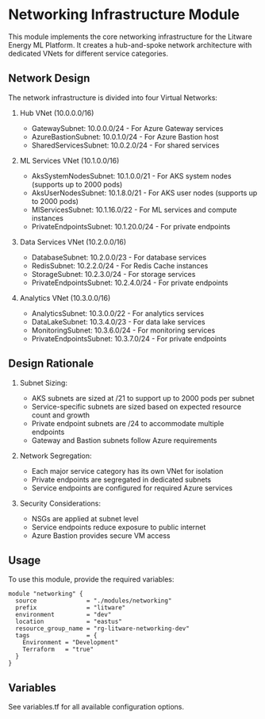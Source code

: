 # Networking Infrastructure Module

This module implements the core networking infrastructure for the Litware Energy ML Platform. It creates a hub-and-spoke network architecture with dedicated VNets for different service categories.

## Network Design

The network infrastructure is divided into four Virtual Networks:

1. Hub VNet (10.0.0.0/16)
   - GatewaySubnet: 10.0.0.0/24 - For Azure Gateway services
   - AzureBastionSubnet: 10.0.1.0/24 - For Azure Bastion host
   - SharedServicesSubnet: 10.0.2.0/24 - For shared services

2. ML Services VNet (10.1.0.0/16)
   - AksSystemNodesSubnet: 10.1.0.0/21 - For AKS system nodes (supports up to 2000 pods)
   - AksUserNodesSubnet: 10.1.8.0/21 - For AKS user nodes (supports up to 2000 pods)
   - MlServicesSubnet: 10.1.16.0/22 - For ML services and compute instances
   - PrivateEndpointsSubnet: 10.1.20.0/24 - For private endpoints

3. Data Services VNet (10.2.0.0/16)
   - DatabaseSubnet: 10.2.0.0/23 - For database services
   - RedisSubnet: 10.2.2.0/24 - For Redis Cache instances
   - StorageSubnet: 10.2.3.0/24 - For storage services
   - PrivateEndpointsSubnet: 10.2.4.0/24 - For private endpoints

4. Analytics VNet (10.3.0.0/16)
   - AnalyticsSubnet: 10.3.0.0/22 - For analytics services
   - DataLakeSubnet: 10.3.4.0/23 - For data lake services
   - MonitoringSubnet: 10.3.6.0/24 - For monitoring services
   - PrivateEndpointsSubnet: 10.3.7.0/24 - For private endpoints

## Design Rationale

1. Subnet Sizing:
   - AKS subnets are sized at /21 to support up to 2000 pods per subnet
   - Service-specific subnets are sized based on expected resource count and growth
   - Private endpoint subnets are /24 to accommodate multiple endpoints
   - Gateway and Bastion subnets follow Azure requirements

2. Network Segregation:
   - Each major service category has its own VNet for isolation
   - Private endpoints are segregated in dedicated subnets
   - Service endpoints are configured for required Azure services

3. Security Considerations:
   - NSGs are applied at subnet level
   - Service endpoints reduce exposure to public internet
   - Azure Bastion provides secure VM access

## Usage

To use this module, provide the required variables:

```hcl
module "networking" {
  source              = "./modules/networking"
  prefix              = "litware"
  environment         = "dev"
  location            = "eastus"
  resource_group_name = "rg-litware-networking-dev"
  tags                = {
    Environment = "Development"
    Terraform   = "true"
  }
}
```

## Variables

See variables.tf for all available configuration options.